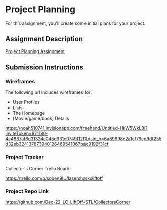 # Project Planning
For this assignment, you'll create some initial plans for your project.

## Assignment Description
[Project Planning Assignment](https://education.launchcode.org/liftoff/modules/assignments/project-planning)

## Submission Instructions

### Wireframes

The following url includes wireframes for:
* User Profiles
* Lists
* The Homepage
* [Movie/game/book] Details

https://noah510741.invisionapp.com/freehand/Untitled-HkW5WkL8i?inviteToken=871180-4c4837af6c31324c045d931c0749f12f&dsid_h=6a89998e2a1cf79cd9df255d32eb324137873940126469541067bac9192f31cf


### Project Tracker

Collector's Corner Trello Board:

https://trello.com/b/soben9IU/lasersharksliftoff

### Project Repo Link

https://github.com/Dec-22-LC-LiftOff-STL/CollectorsCorner
